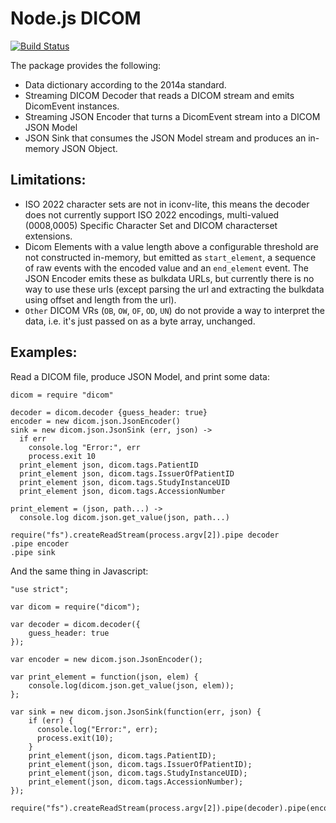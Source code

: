 Node.js DICOM
=============

[![Build Status](https://travis-ci.org/grmble/node-dicom.svg?branch=master)](https://travis-ci.org/grmble/node-dicom)

The package provides the following:

* Data dictionary according to the 2014a standard.
* Streaming DICOM Decoder that reads a DICOM stream and
  emits DicomEvent instances.
* Streaming JSON Encoder that turns a DicomEvent stream
  into a DICOM JSON Model
* JSON Sink that consumes the JSON Model stream and
  produces an in-memory JSON Object.

Limitations:
------------

* ISO 2022 character sets are not in iconv-lite,
  this means the decoder does not currently
  support ISO 2022 encodings,
  multi-valued (0008,0005) Specific Character Set
  and DICOM characterset extensions.
* Dicom Elements with a value length above a
  configurable threshold are not constructed
  in-memory, but emitted as `start_element`,
  a sequence of raw events with the encoded value
  and an `end_element` event.  The JSON Encoder 
  emits these as bulkdata URLs, but currently
  there is no way to use these urls (except parsing
  the url and extracting the bulkdata using
  offset and length from the url).
* `Other` DICOM VRs (`OB`, `OW`, `OF`, `OD`, `UN`)
  do not provide a way to interpret the data,
  i.e. it's just passed on as a byte array, unchanged.

Examples:
---------

Read a DICOM file, produce JSON Model, and print some data:

    dicom = require "dicom"

    decoder = dicom.decoder {guess_header: true}
    encoder = new dicom.json.JsonEncoder()
    sink = new dicom.json.JsonSink (err, json) ->
      if err
        console.log "Error:", err
        process.exit 10
      print_element json, dicom.tags.PatientID
      print_element json, dicom.tags.IssuerOfPatientID
      print_element json, dicom.tags.StudyInstanceUID
      print_element json, dicom.tags.AccessionNumber

    print_element = (json, path...) ->
      console.log dicom.json.get_value(json, path...)

    require("fs").createReadStream(process.argv[2]).pipe decoder
    .pipe encoder
    .pipe sink


And the same thing in Javascript:

    "use strict";

    var dicom = require("dicom");

    var decoder = dicom.decoder({
        guess_header: true
    });

    var encoder = new dicom.json.JsonEncoder();

    var print_element = function(json, elem) {
        console.log(dicom.json.get_value(json, elem));
    };

    var sink = new dicom.json.JsonSink(function(err, json) {
        if (err) {
          console.log("Error:", err);
          process.exit(10);
        }
        print_element(json, dicom.tags.PatientID);
        print_element(json, dicom.tags.IssuerOfPatientID);
        print_element(json, dicom.tags.StudyInstanceUID);
        print_element(json, dicom.tags.AccessionNumber);
    });

    require("fs").createReadStream(process.argv[2]).pipe(decoder).pipe(encoder).pipe(sink);
